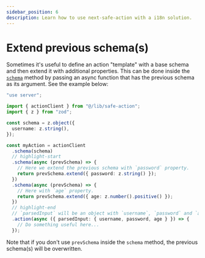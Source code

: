 ```yaml
---
sidebar_position: 6
description: Learn how to use next-safe-action with a i18n solution.
---
```


# Extend previous schema(s)

Sometimes it's useful to define an action "template" with a base schema and then extend it with additional properties. This can be done inside the [`schema`](/docs/define-actions/instance-methods#schema) method by passing an async function that has the previous schema as its argument. See the example below:

```typescript
"use server";

import { actionClient } from "@/lib/safe-action";
import { z } from "zod";

const schema = z.object({
  username: z.string(),
});

const myAction = actionClient
  .schema(schema)
  // highlight-start
  .schema(async (prevSchema) => {
    // Here we extend the previous schema with `password` property.
    return prevSchema.extend({ password: z.string() });
  })
  .schema(async (prevSchema) => {
    // Here with `age` property.
    return prevSchema.extend({ age: z.number().positive() });
  })
  // highlight-end
  // `parsedInput` will be an object with `username`, `password` and `age` properties.
  .action(async ({ parsedInput: { username, password, age } }) => { 
    // Do something useful here...
  });
```

Note that if you don't use `prevSchema` inside the `schema` method, the previous schema(s) will be overwritten.